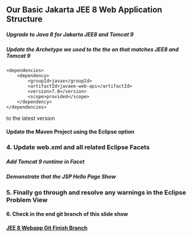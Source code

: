 ## Our Basic Jakarta JEE 8 Web Application Structure


##### Upgrade to Java 8 for Jakarta JEE8 and Tomcat 9

#####  Update the Archetype we used to the the on that matches JEE8 and Tomcat 9

	<dependencies>
		<dependency>
			<groupId>javax</groupId>
			<artifactId>javaee-web-api</artifactId>
			<version>7.0</version>
			<scope>provided</scope>
		</dependency>
	</dependencies>

to the latest version

#### Update the Maven Project using the Eclipse option

### 4. Update web.xml and all related Eclipse Facets

##### Add Tomcat 9 runtime in Facet

##### Demonstrate that the JSP Hello Page Show

### 5. Finally go through and resolve any warnings in the Eclipse Problem View

#### 6. Check in the end git branch of this slide show

#### [JEE 8 Webapp Git Finish Branch](https://github.com/NicorDesignsLLC/JakartaJEEWebDevelopment/tree/pom-root-finish)



